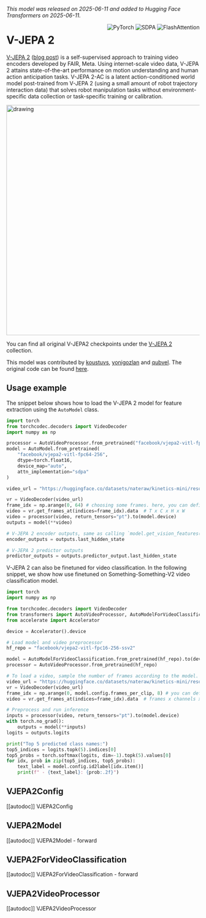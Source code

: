 <!--Copyright 2025 The HuggingFace Team. All rights reserved.

Licensed under the Apache License, Version 2.0 (the "License"); you may not use this file except in compliance with
the License. You may obtain a copy of the License at

http://www.apache.org/licenses/LICENSE-2.0

Unless required by applicable law or agreed to in writing, software distributed under the License is distributed on
an "AS IS" BASIS, WITHOUT WARRANTIES OR CONDITIONS OF ANY KIND, either express or implied. See the License for the
specific language governing permissions and limitations under the License.

⚠️ Note that this file is in Markdown but contain specific syntax for our doc-builder (similar to MDX) that may not be
rendered properly in your Markdown viewer.

-->
*This model was released on 2025-06-11 and added to Hugging Face Transformers on 2025-06-11.*

<div style="float: right;">
    <div class="flex flex-wrap space-x-1">
        <img alt="PyTorch" src="https://img.shields.io/badge/PyTorch-DE3412?style=flat&logo=pytorch&logoColor=white">
        <img alt="SDPA" src="https://img.shields.io/badge/SDPA-DE3412?style=flat&logo=pytorch&logoColor=white">
        <img alt="FlashAttention" src="https://img.shields.io/badge/%E2%9A%A1%EF%B8%8E%20FlashAttention-eae0c8?style=flat">
    </div>
</div>

# V-JEPA 2

[V-JEPA 2](https://huggingface.co/papers/2506.09985) ([blog post](https://ai.meta.com/blog/v-jepa-2-world-model-benchmarks/)) is a self-supervised approach to training video encoders developed by FAIR, Meta. Using internet-scale video data, V-JEPA 2 attains state-of-the-art performance on motion understanding and human action anticipation tasks. V-JEPA 2-AC is a latent action-conditioned world model post-trained from V-JEPA 2 (using a small amount of robot trajectory interaction data) that solves robot manipulation tasks without environment-specific data collection or task-specific training or calibration.

<div class="flex justify-center">
    <img src="https://huggingface.co/datasets/huggingface/documentation-images/resolve/main/transformers/model_doc/vjepa.gif" alt="drawing" width="600"/>
</div>

You can find all original V-JEPA2 checkpoints under the [V-JEPA 2](https://huggingface.co/collections/facebook/v-jepa-2-6841bad8413014e185b497a6) collection.

This model was contributed by [koustuvs](https://huggingface.co/koustuvs), [yonigozlan](https://huggingface.co/yonigozlan) and [qubvel](https://huggingface.co/qubvel-hf). The original code can be found [here](https://github.com/facebookresearch/vjepa2).

## Usage example

The snippet below shows how to load the V-JEPA 2 model for feature extraction using the `AutoModel` class.

```py
import torch
from torchcodec.decoders import VideoDecoder
import numpy as np

processor = AutoVideoProcessor.from_pretrained("facebook/vjepa2-vitl-fpc64-256")
model = AutoModel.from_pretrained(
    "facebook/vjepa2-vitl-fpc64-256",
    dtype=torch.float16,
    device_map="auto",
    attn_implementation="sdpa"
)

video_url = "https://huggingface.co/datasets/nateraw/kinetics-mini/resolve/main/val/archery/-Qz25rXdMjE_000014_000024.mp4"

vr = VideoDecoder(video_url)
frame_idx = np.arange(0, 64) # choosing some frames. here, you can define more complex sampling strategy
video = vr.get_frames_at(indices=frame_idx).data  # T x C x H x W
video = processor(video, return_tensors="pt").to(model.device)
outputs = model(**video)

# V-JEPA 2 encoder outputs, same as calling `model.get_vision_features()`
encoder_outputs = outputs.last_hidden_state

# V-JEPA 2 predictor outputs
predictor_outputs = outputs.predictor_output.last_hidden_state
```

V-JEPA 2 can also be finetuned for video classification. In the following snippet, we show how use finetuned on Something-Something-V2 video classification model.

```python
import torch
import numpy as np

from torchcodec.decoders import VideoDecoder
from transformers import AutoVideoProcessor, AutoModelForVideoClassification
from accelerate import Accelerator

device = Accelerator().device

# Load model and video preprocessor
hf_repo = "facebook/vjepa2-vitl-fpc16-256-ssv2"

model = AutoModelForVideoClassification.from_pretrained(hf_repo).to(device)
processor = AutoVideoProcessor.from_pretrained(hf_repo)

# To load a video, sample the number of frames according to the model.
video_url = "https://huggingface.co/datasets/nateraw/kinetics-mini/resolve/main/val/bowling/-WH-lxmGJVY_000005_000015.mp4"
vr = VideoDecoder(video_url)
frame_idx = np.arange(0, model.config.frames_per_clip, 8) # you can define more complex sampling strategy
video = vr.get_frames_at(indices=frame_idx).data  # frames x channels x height x width

# Preprocess and run inference
inputs = processor(video, return_tensors="pt").to(model.device)
with torch.no_grad():
    outputs = model(**inputs)
logits = outputs.logits

print("Top 5 predicted class names:")
top5_indices = logits.topk(5).indices[0]
top5_probs = torch.softmax(logits, dim=-1).topk(5).values[0]
for idx, prob in zip(top5_indices, top5_probs):
    text_label = model.config.id2label[idx.item()]
    print(f" - {text_label}: {prob:.2f}")
```

## VJEPA2Config

[[autodoc]] VJEPA2Config

## VJEPA2Model

[[autodoc]] VJEPA2Model
    - forward

## VJEPA2ForVideoClassification

[[autodoc]] VJEPA2ForVideoClassification
    - forward

## VJEPA2VideoProcessor

[[autodoc]] VJEPA2VideoProcessor
